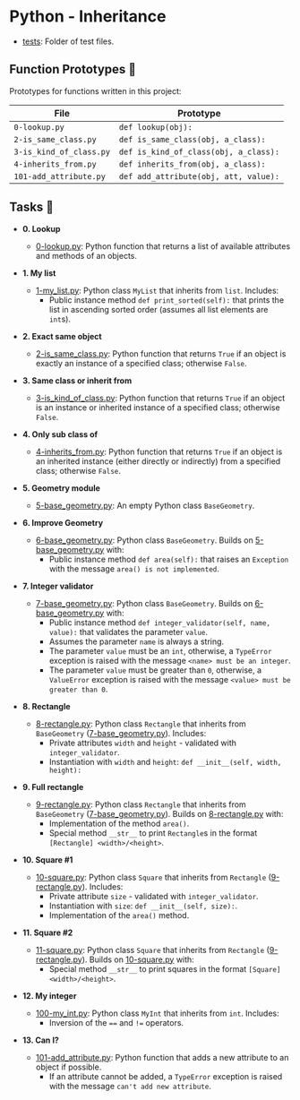# Python - Inheritance

- [tests](./tests): Folder of test files.

## Function Prototypes :floppy_disk:

Prototypes for functions written in this project:

| File                    | Prototype                             |
| ----------------------- | ------------------------------------- |
| `0-lookup.py`           | `def lookup(obj):`                    |
| `2-is_same_class.py`    | `def is_same_class(obj, a_class):`    |
| `3-is_kind_of_class.py` | `def is_kind_of_class(obj, a_class):` |
| `4-inherits_from.py`    | `def inherits_from(obj, a_class):`    |
| `101-add_attribute.py`  | `def add_attribute(obj, att, value):` |

## Tasks :page_with_curl:

- **0. Lookup**

  - [0-lookup.py](./0-lookup.py): Python function that returns a list of available attributes
    and methods of an objects.

- **1. My list**

  - [1-my_list.py](./1-my_list.py): Python class `MyList` that inherits from `list`. Includes:
    - Public instance method `def print_sorted(self):` that prints the list in
      ascending sorted order (assumes all list elements are `int`s).

- **2. Exact same object**

  - [2-is_same_class.py](./2-is_same_class.py): Python function that returns `True` if an object is
    exactly an instance of a specified class; otherwise `False`.

- **3. Same class or inherit from**

  - [3-is_kind_of_class.py](./3-is_kind_of_class.py): Python function that returns `True` if an object is
    an instance or inherited instance of a specified class; otherwise `False`.

- **4. Only sub class of**

  - [4-inherits_from.py](./4-inherits_from.py): Python function that returns `True` if an object is
    an inherited instance (either directly or indirectly) from a specified class;
    otherwise `False`.

- **5. Geometry module**

  - [5-base_geometry.py](./5-base_geometry.py): An empty Python class `BaseGeometry`.

- **6. Improve Geometry**

  - [6-base_geometry.py](./6-base_geometry.py): Python class `BaseGeometry`. Builds on
    [5-base_geometry.py](./5-base_geometry.py) with:
    - Public instance method `def area(self):` that raises an `Exception` with
      the message `area() is not implemented`.

- **7. Integer validator**

  - [7-base_geometry.py](./7-base_geometry.py): Python class `BaseGeometry`. Builds on
    [6-base_geometry.py](./6-base_geometry.py) with:
    - Public instance method `def integer_validator(self, name, value):` that
      validates the parameter `value`.
    - Assumes the parameter `name` is always a string.
    - The parameter `value` must be an `int`, otherwise, a `TypeError` exception
      is raised with the message `<name> must be an integer`.
    - The parameter `value` must be greater than `0`, otherwise, a
      `ValueError` exception is raised with the message `<value> must be greater than 0`.

- **8. Rectangle**

  - [8-rectangle.py](./8-rectangle.py): Python class `Rectangle` that inherits from `BaseGeometry`
    ([7-base_geometry.py](./7-base_geometry.py)). Includes:
    - Private attributes `width` and `height` - validated with `integer_validator`.
    - Instantiation with `width` and `height`: `def __init__(self, width, height):`

- **9. Full rectangle**

  - [9-rectangle.py](./9-rectangle.py): Python class `Rectangle` that inherits from `BaseGeometry`
    ([7-base_geometry.py](./7-base_geometry.py)). Builds on [8-rectangle.py](./8-rectangle.py) with:
    - Implementation of the method `area()`.
    - Special method `__str__` to print `Rectangle`s in the format `[Rectangle] <width>/<height>`.

- **10. Square #1**

  - [10-square.py](./10-square.py): Python class `Square` that inherits from `Rectangle`
    ([9-rectangle.py](./9-rectangle.py)). Includes:
    - Private attribute `size` - validated with `integer_validator`.
    - Instantiation with `size`: `def __init__(self, size):`.
    - Implementation of the `area()` method.

- **11. Square #2**

  - [11-square.py](./11-square.py): Python class `Square` that inherits from `Rectangle`
    ([9-rectangle.py](./9-rectangle.py)). Builds on [10-square.py](./10-square.py) with:
    - Special method `__str__` to print squares in the format `[Square] <width>/<height>`.

- **12. My integer**

  - [100-my_int.py](./100-my_int.py): Python class `MyInt` that inherits from `int`. Includes:
    - Inversion of the `==` and `!=` operators.

- **13. Can I?**
  - [101-add_attribute.py](./101-add_attribute.py): Python function that adds a new attribute to an
    object if possible.
    - If an attribute cannot be added, a `TypeError` exception is raised with the
      message `can't add new attribute`.
